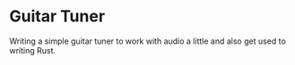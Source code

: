 # Guitar Tuner

Writing a simple guitar tuner to work with audio a little and also get used to writing Rust.
